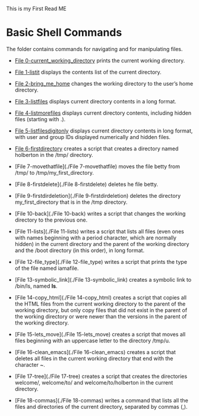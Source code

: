 This is my First Read ME
# Basic Shell Commands
The folder contains commands for navigating and for manipulating files.
- [File 0-current_working_directory](./0-current_working_directory) prints the current working directory.

- [File 1-listit](./1-listit) displays the contents list of the current directory.

- [File 2-bring_me_home](./2-bring_me_home) changes the working directory to the user’s home directory.

- [File 3-listfiles](./3-listfiles) displays current directory contents in a long format.

- [File 4-listmorefiles](./4-listmorefiles) displays current directory contents, including hidden files (starting with .).

- [File 5-listfilesdigitonly](./5-listfilesdigitonly) displays current directory contents in long format, with user and group IDs displayed numerically and hidden files.

- [File 6-firstdirectory](./6-firstdirectory) creates a script that creates a directory named holberton in the /tmp/ directory.

- [File 7-movethatfile](./File 7-movethatfile) moves the file betty from /tmp/ to /tmp/my_first_directory.

- [File 8-firstdelete](./File 8-firstdelete) deletes he file betty.

- [File 9-firstdirdeletion](./File 9-firstdirdeletion) deletes the directory my_first_directory that is in the /tmp directory.

- [File 10-back](./File 10-back) writes a script that changes the working directory to the previous one.

- [File 11-lists](./File 11-lists) writes a script that lists all files (even ones with names beginning with a period character, which are normally hidden) in the current directory and the parent of the working directory and the /boot directory (in this order), in long format.

- [File 12-file_type](./File 12-file_type) writes a script that prints the type of the file named iamafile. 

- [File 13-symbolic_link](./File 13-symbolic_link) creates a symbolic link to /bin/ls, named __ls__. 

- [File 14-copy_html](./File 14-copy_html) creates a script that copies all the HTML files from the current working directory to the parent of the working directory, but only copy files that did not exist in the parent of the working directory or were newer than the versions in the parent of the working directory.

- [File 15-lets_move](./File 15-lets_move) creates a script that moves all files beginning with an uppercase letter to the directory /tmp/u.

- [File 16-clean_emacs](./File 16-clean_emacs) creates a script that deletes all files in the current working directory that end with the character ~.

- [File 17-tree](./File 17-tree) creates a script that creates the directories welcome/, welcome/to/ and welcome/to/holberton in the current directory.

- [File 18-commas](./File 18-commas) writes a command that lists all the files and directories of the current directory, separated by commas (,).
